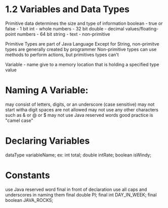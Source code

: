 # 1.2 Variables and Data Types
Primitive data determines the size and type of information
boolean - true or false - 1 bit
int - whole numbers - 32 bit
double - decimal values/floating-point numbers - 64 bit
string - text - non-primitive

Primitive Types are part of Java Language
Except for String, non-primitve types are generally created by programmer
Non-primitive types can use methods to perform actions, but primitives types can't

Variable - name give to a memory location that is holding a specified type value

# Naming A Variable:
may consist of letters, digits, or an underscore (case sensitive)
may not start witha digit
spaces are not allowed
may not use any other characters such as & or @ or $
may not use Java reserved words
good practice is "camel case"

# Declaring Variables
dataType variableName;
ex:
int total;
double intRate;
boolean isWindy;

# Constants
use Java reserved word final in front of declaration
use all caps and underscores in naming them
final double PI;
final int DAY_IN_WEEK;
final boolean JAVA_ROCKS;